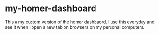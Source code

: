 # my-homer-dashboard
This a my custom version of the homer dashbaord. I use this everyday and see it when I open a new tab on browsers on my personal computers.
